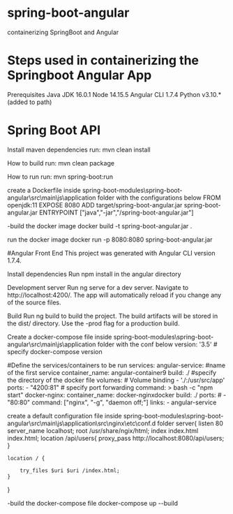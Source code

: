# spring-boot-angular
containerizing SpringBoot and Angular 

# Steps used in containerizing the Springboot Angular App

Prerequisites
Java JDK 16.0.1
Node 14.15.5
Angular CLI 1.7.4
Python v3.10.* (added to path)

# Spring Boot API
Install maven dependencies
run: mvn clean install

How to build
run: mvn clean package

How to run
run: mvn spring-boot:run

create a Dockerfile inside spring-boot-modules\spring-boot-angular\src\main\js\application folder with the configurations below
FROM openjdk:11
EXPOSE 8080
ADD target/spring-boot-angular.jar spring-boot-angular.jar
ENTRYPOINT ["java","-jar","/spring-boot-angular.jar"]

-build the docker image
docker build -t spring-boot-angular.jar .

run the docker image
docker run -p 8080:8080 spring-boot-angular.jar


#Angular Front End
This project was generated with Angular CLI version 1.7.4.

Install dependencies
Run npm install in the angular directory

Development server
Run ng serve for a dev server. Navigate to http://localhost:4200/. The app will automatically reload if you change any of the source files.

Build
Run ng build to build the project. The build artifacts will be stored in the dist/ directory. Use the -prod flag for a production build.

Create a docker-compose file inside spring-boot-modules\spring-boot-angular\src\main\js\application folder with the conf below
version: '3.5' # specify docker-compose version

#Define the services/containers to be run
services:
  angular-service: #name of the first service
    container_name: angular-container9
    build: ./ #specify the directory of the docker file
    volumes: # Volume binding
     - './:/usr/src/app'
    ports:
     - "4200:81" # specify port forwarding
    command: >
     bash -c "npm start"
  docker-nginx:
    container_name: docker-nginxdocker 
    build: ./
    ports:
     # - "80:80"
    command: ["nginx", "-g", "daemon off;"]
    links:
      - angular-service
      
create a default configuration file inside spring-boot-modules\spring-boot-angular\src\main\js\application\src\nginx\etc\conf.d folder
server{
    listen 80
    server_name localhost;
    root /usr/share/ngix/html;
    index index.html index.html;
    location /api/users{
        proxy_pass http://localhost:8080/api/users;
    }

    location / {

        try_files $uri $uri /index.html;
    }
}

-build the docker-compose file
docker-compose up --build

